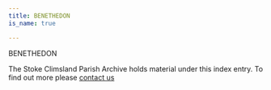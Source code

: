 ```yaml
---
title: BENETHEDON
is_name: true

---
```


BENETHEDON


The Stoke Climsland Parish Archive holds material under this index entry. To find out more please [contact us](/contact/)
